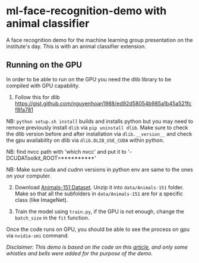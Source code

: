 # ml-face-recognition-demo with animal classifier
A face recognition demo for the machine learning group presentation on the institute's day. This is with an animal classifier extension. 

## Running on the GPU

In order to be able to run on the GPU you need the dlib library to be compiled with GPU capability.

1. Follow this for dlib https://gist.github.com/nguyenhoan1988/ed92d58054b985a1b45a521fcf8fa781

NB: `python setup.sh install` builds and installs python but you may need to remove previously install `dlib` via `pip uninstall dlib`. Make sure to check the dlib version before and after installation via `dlib.__version__` and check the gpu availability on dlib via `dlib.DLIB_USE_CUDA` within python.

NB: find nvcc path with 'which nvcc' and put it to '-DCUDAToolkit_ROOT=**********'

NB: Make sure cuda and cudnn versions in python env are same to the ones on your computer. 

2. Download [Animals-151 Dataset](https://www.kaggle.com/datasets/sharansmenon/animals141). Unzip it into `data/Animals-151` folder. Make so that all the subfolders in `data/Animals-151` are for a specific class (like ImageNet). 

3. Train the model using `train.py`, if the GPU is not enough, change the `batch_size` in the `fit` function. 


Once the code runs on GPU, you should be able to see the process on gpu via `nvidia-smi` command.


_Disclaimer: This demo is based on the code on this [article](https://towardsdatascience.com/building-a-face-recognizer-in-python-7fd6630c6340), and only some whistles and bells were added for the purpose of the demo._
